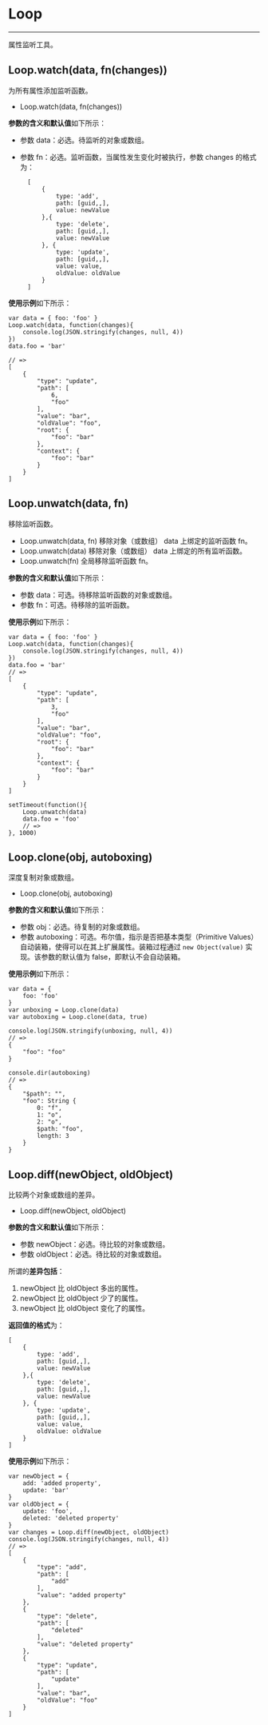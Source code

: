 # Loop
---

属性监听工具。

## Loop.watch(data, fn(changes))

为所有属性添加监听函数。
<!--Attach default handler function to all properties.-->

* Loop.watch(data, fn(changes))

**参数的含义和默认值**如下所示：

* 参数 data：必选。待监听的对象或数组。
* 参数 fn：必选。监听函数，当属性发生变化时被执行，参数 changes 的格式为：
    
        [
            {
                type: 'add',
                path: [guid,,],
                value: newValue
            },{
                type: 'delete',
                path: [guid,,],
                value: newValue
            }, {
                type: 'update',
                path: [guid,,],
                value: value,
                oldValue: oldValue
            }
        ]

**使用示例**如下所示：

    var data = { foo: 'foo' }
    Loop.watch(data, function(changes){
        console.log(JSON.stringify(changes, null, 4))
    })
    data.foo = 'bar'

    // =>
    [
        {
            "type": "update",
            "path": [
                6,
                "foo"
            ],
            "value": "bar",
            "oldValue": "foo",
            "root": {
                "foo": "bar"
            },
            "context": {
                "foo": "bar"
            }
        }
    ]

## Loop.unwatch(data, fn)

移除监听函数。

* Loop.unwatch(data, fn)
    移除对象（或数组） data 上绑定的监听函数 fn。
* Loop.unwatch(data)
    移除对象（或数组） data 上绑定的所有监听函数。
* Loop.unwatch(fn)
    全局移除监听函数 fn。

**参数的含义和默认值**如下所示：

* 参数 data：可选。待移除监听函数的对象或数组。
* 参数 fn：可选。待移除的监听函数。

**使用示例**如下所示：

    var data = { foo: 'foo' }
    Loop.watch(data, function(changes){
        console.log(JSON.stringify(changes, null, 4))
    })
    data.foo = 'bar'
    // =>
    [
        {
            "type": "update",
            "path": [
                3,
                "foo"
            ],
            "value": "bar",
            "oldValue": "foo",
            "root": {
                "foo": "bar"
            },
            "context": {
                "foo": "bar"
            }
        }
    ]
    
    setTimeout(function(){
        Loop.unwatch(data)
        data.foo = 'foo'
        // => 
    }, 1000)
## Loop.clone(obj, autoboxing)

深度复制对象或数组。

* Loop.clone(obj, autoboxing)

**参数的含义和默认值**如下所示：

* 参数 obj：必选。待复制的对象或数组。
* 参数 autoboxing：可选。布尔值，指示是否把基本类型（Primitive Values）自动装箱，使得可以在其上扩展属性。装箱过程通过 `new Object(value)` 实现。该参数的默认值为 false，即默认不会自动装箱。

**使用示例**如下所示：

    var data = {
        foo: 'foo'
    }
    var unboxing = Loop.clone(data)
    var autoboxing = Loop.clone(data, true)

    console.log(JSON.stringify(unboxing, null, 4))
    // =>
    {
        "foo": "foo"
    }

    console.dir(autoboxing)
    // =>
    {
        "$path": "",
        "foo": String {
            0: "f",
            1: "o",
            2: "o",
            $path: "foo",
            length: 3
        }
    }

## Loop.diff(newObject, oldObject)

比较两个对象或数组的差异。

* Loop.diff(newObject, oldObject)

**参数的含义和默认值**如下所示：

* 参数 newObject：必选。待比较的对象或数组。
* 参数 oldObject：必选。待比较的对象或数组。

所谓的**差异包括**：

1. newObject 比 oldObject 多出的属性。
2. newObject 比 oldObject 少了的属性。
3. newObject 比 oldObject 变化了的属性。

**返回值的格式**为：

    [
        {
            type: 'add',
            path: [guid,,],
            value: newValue
        },{
            type: 'delete',
            path: [guid,,],
            value: newValue
        }, {
            type: 'update',
            path: [guid,,],
            value: value,
            oldValue: oldValue
        }
    ]

**使用示例**如下所示：

    var newObject = {
        add: 'added property',
        update: 'bar'
    }
    var oldObject = {
        update: 'foo',
        deleted: 'deleted property'
    }
    var changes = Loop.diff(newObject, oldObject)
    console.log(JSON.stringify(changes, null, 4))
    // =>
    [
        {
            "type": "add",
            "path": [
                "add"
            ],
            "value": "added property"
        },
        {
            "type": "delete",
            "path": [
                "deleted"
            ],
            "value": "deleted property"
        },
        {
            "type": "update",
            "path": [
                "update"
            ],
            "value": "bar",
            "oldValue": "foo"
        }
    ]
